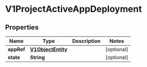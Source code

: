 # V1ProjectActiveAppDeployment

## Properties
Name | Type | Description | Notes
------------ | ------------- | ------------- | -------------
**appRef** | [**V1ObjectEntity**](V1ObjectEntity.md) |  |  [optional]
**state** | **String** |  |  [optional]
